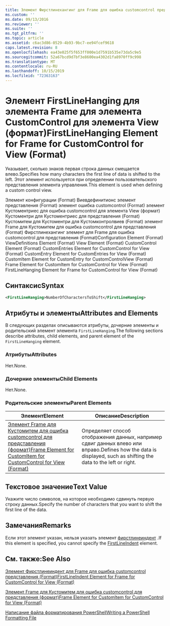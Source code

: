 ```yaml
---
title: Элемент Фирстлинехангинг для Frame для ошибка customcontrol представления (Format) | Документация Майкрософт
ms.custom: ''
ms.date: 09/13/2016
ms.reviewer: ''
ms.suite: ''
ms.tgt_pltfrm: ''
ms.topic: article
ms.assetid: c6ac3d86-0529-4b93-9bc7-ee94fcef9618
caps.latest.revision: 8
ms.openlocfilehash: ea43e025f5f653ff000e1d7591b535e73da5c9e5
ms.sourcegitcommit: 52a67bcd9d7bf3e8600ea4302d1fa8970ff9c998
ms.translationtype: MT
ms.contentlocale: ru-RU
ms.lasthandoff: 10/15/2019
ms.locfileid: "72363163"
---
```

# <a name="firstlinehanging-element-for-frame-for-customcontrol-for-view-format"></a><span data-ttu-id="df5ef-102">Элемент FirstLineHanging для элемента Frame для элемента CustomControl для элемента View (формат)</span><span class="sxs-lookup"><span data-stu-id="df5ef-102">FirstLineHanging Element for Frame for CustomControl for View (Format)</span></span>

<span data-ttu-id="df5ef-103">Указывает, сколько знаков первая строка данных смещается влево.</span><span class="sxs-lookup"><span data-stu-id="df5ef-103">Specifies how many characters the first line of data is shifted to the left.</span></span> <span data-ttu-id="df5ef-104">Этот элемент используется при определении пользовательского представления элемента управления.</span><span class="sxs-lookup"><span data-stu-id="df5ef-104">This element is used when defining a custom control view.</span></span>

<span data-ttu-id="df5ef-105">Элемент конфигурации (Format) Виевдефинитионс элемент представления (Format) элемент ошибка customcontrol (Format) элемент Кустоментриес для ошибка customcontrol для элемента View (формат) Кустоментри для Кустоментриес для представления (Format) Кустомитем для Кустоментри для Кустомконтролвиев (Format) элемент Frame для Кустомитем для ошибка customcontrol для представления (Format) Фирстлинехангинг элемент для Frame для ошибка customcontrol для представления (Format)</span><span class="sxs-lookup"><span data-stu-id="df5ef-105">Configuration Element (Format) ViewDefinitions Element (Format) View Element (Format) CustomControl Element (Format) CustomEntries Element for CustomControl for View (Format) CustomEntry Element for CustomEntries for View (Format) CustomItem Element for CustomEntry for CustomControlView (Format) Frame Element for CustomItem for CustomControl for View (Format) FirstLineHanging Element for Frame for CustomControl for View (Format)</span></span>

## <a name="syntax"></a><span data-ttu-id="df5ef-106">Синтаксис</span><span class="sxs-lookup"><span data-stu-id="df5ef-106">Syntax</span></span>

```xml
<FirstLineHanging>NumberOfCharactersToShift</FirstLineHanging>
```

## <a name="attributes-and-elements"></a><span data-ttu-id="df5ef-107">Атрибуты и элементы</span><span class="sxs-lookup"><span data-stu-id="df5ef-107">Attributes and Elements</span></span>

<span data-ttu-id="df5ef-108">В следующих разделах описываются атрибуты, дочерние элементы и родительский элемент элемента `FirstLineHanging`.</span><span class="sxs-lookup"><span data-stu-id="df5ef-108">The following sections describe attributes, child elements, and parent element of the `FirstLineHanging` element.</span></span>

### <a name="attributes"></a><span data-ttu-id="df5ef-109">Атрибуты</span><span class="sxs-lookup"><span data-stu-id="df5ef-109">Attributes</span></span>

<span data-ttu-id="df5ef-110">Нет.</span><span class="sxs-lookup"><span data-stu-id="df5ef-110">None.</span></span>

### <a name="child-elements"></a><span data-ttu-id="df5ef-111">Дочерние элементы</span><span class="sxs-lookup"><span data-stu-id="df5ef-111">Child Elements</span></span>

<span data-ttu-id="df5ef-112">Нет.</span><span class="sxs-lookup"><span data-stu-id="df5ef-112">None.</span></span>

### <a name="parent-elements"></a><span data-ttu-id="df5ef-113">Родительские элементы</span><span class="sxs-lookup"><span data-stu-id="df5ef-113">Parent Elements</span></span>

|<span data-ttu-id="df5ef-114">Элемент</span><span class="sxs-lookup"><span data-stu-id="df5ef-114">Element</span></span>|<span data-ttu-id="df5ef-115">Описание</span><span class="sxs-lookup"><span data-stu-id="df5ef-115">Description</span></span>|
|-------------|-----------------|
|[<span data-ttu-id="df5ef-116">Элемент Frame для Кустомитем для ошибка customcontrol для представления (формат)</span><span class="sxs-lookup"><span data-stu-id="df5ef-116">Frame Element for CustomItem for CustomControl for View (Format)</span></span>](./frame-element-for-customitem-for-customcontrol-for-view-format.md)|<span data-ttu-id="df5ef-117">Определяет способ отображения данных, например сдвиг данных влево или вправо.</span><span class="sxs-lookup"><span data-stu-id="df5ef-117">Defines how the data is displayed, such as shifting the data to the left or right.</span></span>|

## <a name="text-value"></a><span data-ttu-id="df5ef-118">Текстовое значение</span><span class="sxs-lookup"><span data-stu-id="df5ef-118">Text Value</span></span>

<span data-ttu-id="df5ef-119">Укажите число символов, на которое необходимо сдвинуть первую строку данных.</span><span class="sxs-lookup"><span data-stu-id="df5ef-119">Specify the number of characters that you want to shift the first line of the data.</span></span>

## <a name="remarks"></a><span data-ttu-id="df5ef-120">Замечания</span><span class="sxs-lookup"><span data-stu-id="df5ef-120">Remarks</span></span>

<span data-ttu-id="df5ef-121">Если этот элемент указан, нельзя указать элемент [фирстлинеиндент](./firstlineindent-element-for-frame-for-customcontrol-for-view-format.md) .</span><span class="sxs-lookup"><span data-stu-id="df5ef-121">If this element is specified, you cannot specify the [FirstLineIndent](./firstlineindent-element-for-frame-for-customcontrol-for-view-format.md) element.</span></span>

## <a name="see-also"></a><span data-ttu-id="df5ef-122">См. также:</span><span class="sxs-lookup"><span data-stu-id="df5ef-122">See Also</span></span>

[<span data-ttu-id="df5ef-123">Элемент Фирстлинеиндент для Frame для ошибка customcontrol представления (Format)</span><span class="sxs-lookup"><span data-stu-id="df5ef-123">FirstLineIndent Element for Frame for CustomControl for View (Format)</span></span>](./firstlineindent-element-for-frame-for-customcontrol-for-view-format.md)

[<span data-ttu-id="df5ef-124">Элемент Frame для Кустомитем для ошибка customcontrol для представления (формат)</span><span class="sxs-lookup"><span data-stu-id="df5ef-124">Frame Element for CustomItem for CustomControl for View (Format)</span></span>](./frame-element-for-customitem-for-customcontrol-for-view-format.md)

[<span data-ttu-id="df5ef-125">Написание файла форматирования PowerShell</span><span class="sxs-lookup"><span data-stu-id="df5ef-125">Writing a PowerShell Formatting File</span></span>](./writing-a-powershell-formatting-file.md)

